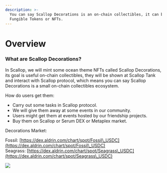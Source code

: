 ```yaml
---
description: >-
  You can say Scallop Decorations is an on-chain collectibles, it can be
  Fungible Tokens or NFTs.
---
```


# Overview

### **What are Scallop Decorations?**



In Scallop, we will mint some ocean theme NFTs called Scallop Decorations, its goal is useful on-chain collectibles, they will be shown at Scallop Tank and interact with Scallop protocol, which means you can say Scallop Decorations is a small on-chain collectibles ecosystem.

How do users get them:

* Carry out some tasks in Scallop protocol.&#x20;
* We will give them away at some events in our community.&#x20;
* Users might get them at events hosted by our friendship projects.&#x20;
* Buy them on Scallop or Serum DEX or Metaplex market.

Decorations Market:

Fossil: [https://dex.aldrin.com/chart/spot/Fossil\_USDC](https://dex.aldrin.com/chart/spot/Fossil\_USDC) \
Seagrass: [https://dex.aldrin.com/chart/spot/Seagrass\_USDC](https://dex.aldrin.com/chart/spot/Seagrass\_USDC)



![](https://lh5.googleusercontent.com/Ne4FCSct0Mg-Dn4kEeoTCWx69Znekyqs4iDYmPy\_gMz-aL5R9Tm\_e8PmhI0AW0MkS\_42r2kU8vxQnyM\_ZSmki23cHA9yu8Cf04HzGEvf2ANADWWzm7hAq0Enqd7cYN88pDDkTjaJMc8)
